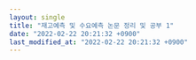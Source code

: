 ```yaml
---
layout: single
title: "재고예측 및 수요예측 논문 정리 및 공부 1"
date: "2022-02-22 20:21:32 +0900"
last_modified_at: "2022-02-22 20:21:32 +0900"
---
```


